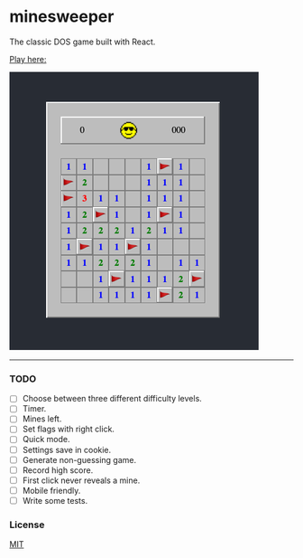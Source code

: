 # minesweeper
The classic DOS game built with React.

[Play here: ](https://pennrosen.github.io/react-minesweeper)

![screenshot](screenshot.png)

---

### TODO

- [ ] Choose between three different difficulty levels.
- [ ] Timer.
- [ ] Mines left.
- [ ] Set flags with right click.
- [ ] Quick mode.
- [ ] Settings save in cookie.
- [ ] Generate non-guessing game.
- [ ] Record high score.
- [ ] First click never reveals a mine.
- [ ] Mobile friendly.
- [ ] Write some tests.

### License
[MIT](./LICENSE)
